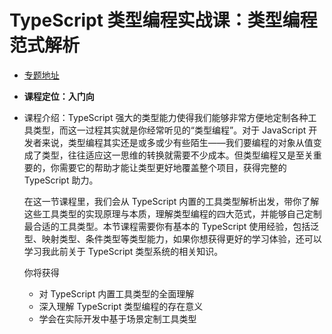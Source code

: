 # TypeScript 类型编程实战课：类型编程范式解析

- [专题地址](https://qconplus.infoq.cn/202210/beijing/track/1476)
- **课程定位：入门向**
- 课程介绍：TypeScript 强大的类型能力使得我们能够非常方便地定制各种工具类型，而这一过程其实就是你经常听见的“类型编程”。对于 JavaScript 开发者来说，类型编程其实还是或多或少有些陌生——我们要编程的对象从值变成了类型，往往适应这一思维的转换就需要不少成本。但类型编程又是至关重要的，你需要它的帮助才能让类型更好地覆盖整个项目，获得完整的 TypeScript 助力。

  在这一节课程里，我们会从 TypeScript 内置的工具类型解析出发，带你了解这些工具类型的实现原理与本质，理解类型编程的四大范式，并能够自己定制最合适的工具类型。本节课程需要你有基本的 TypeScript 使用经验，包括泛型、映射类型、条件类型等类型能力，如果你想获得更好的学习体验，还可以学习我此前关于 TypeScript 类型系统的相关知识。

  你将获得

  - 对 TypeScript 内置工具类型的全面理解
  - 深入理解 TypeScript 类型编程的存在意义
  - 学会在实际开发中基于场景定制工具类型
